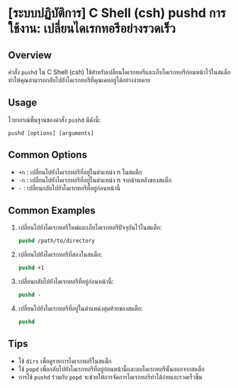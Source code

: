 # [ระบบปฏิบัติการ] C Shell (csh) pushd การใช้งาน: เปลี่ยนไดเรกทอรีอย่างรวดเร็ว

## Overview
คำสั่ง `pushd` ใน C Shell (csh) ใช้สำหรับเปลี่ยนไดเรกทอรีและเก็บไดเรกทอรีก่อนหน้าไว้ในสแต็ก ทำให้คุณสามารถกลับไปยังไดเรกทอรีที่คุณเคยอยู่ได้อย่างง่ายดาย

## Usage
ไวยากรณ์พื้นฐานของคำสั่ง `pushd` มีดังนี้:
```
pushd [options] [arguments]
```

## Common Options
- `+n` : เปลี่ยนไปยังไดเรกทอรีที่อยู่ในตำแหน่ง n ในสแต็ก
- `-n` : เปลี่ยนไปยังไดเรกทอรีที่อยู่ในตำแหน่ง n จากด้านหลังของสแต็ก
- `-` : เปลี่ยนกลับไปยังไดเรกทอรีที่อยู่ก่อนหน้านี้

## Common Examples
1. เปลี่ยนไปยังไดเรกทอรีใหม่และเก็บไดเรกทอรีปัจจุบันไว้ในสแต็ก:
   ```csh
   pushd /path/to/directory
   ```

2. เปลี่ยนไปยังไดเรกทอรีที่สองในสแต็ก:
   ```csh
   pushd +1
   ```

3. เปลี่ยนกลับไปยังไดเรกทอรีที่อยู่ก่อนหน้านี้:
   ```csh
   pushd -
   ```

4. เปลี่ยนไปยังไดเรกทอรีที่อยู่ในตำแหน่งสุดท้ายของสแต็ก:
   ```csh
   pushd
   ```

## Tips
- ใช้ `dirs` เพื่อดูรายการไดเรกทอรีในสแต็ก
- ใช้ `popd` เพื่อกลับไปยังไดเรกทอรีที่อยู่ก่อนหน้านี้และลบไดเรกทอรีนั้นออกจากสแต็ก
- การใช้ `pushd` ร่วมกับ `popd` จะช่วยให้การจัดการไดเรกทอรีทำได้ง่ายและรวดเร็วขึ้น